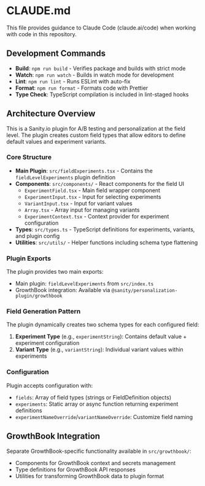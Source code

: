 # CLAUDE.md

This file provides guidance to Claude Code (claude.ai/code) when working with code in this repository.

## Development Commands

- **Build**: `npm run build` - Verifies package and builds with strict mode
- **Watch**: `npm run watch` - Builds in watch mode for development
- **Lint**: `npm run lint` - Runs ESLint with auto-fix
- **Format**: `npm run format` - Formats code with Prettier
- **Type Check**: TypeScript compilation is included in lint-staged hooks

## Architecture Overview

This is a Sanity.io plugin for A/B testing and personalization at the field level. The plugin creates custom field types that allow editors to define default values and experiment variants.

### Core Structure

- **Main Plugin**: `src/fieldExperiments.tsx` - Contains the `fieldLevelExperiments` plugin definition
- **Components**: `src/components/` - React components for the field UI
  - `ExperimentField.tsx` - Main field wrapper component
  - `ExperimentInput.tsx` - Input for selecting experiments
  - `VariantInput.tsx` - Input for variant values
  - `Array.tsx` - Array input for managing variants
  - `ExperimentContext.tsx` - Context provider for experiment configuration
- **Types**: `src/types.ts` - TypeScript definitions for experiments, variants, and plugin config
- **Utilities**: `src/utils/` - Helper functions including schema type flattening

### Plugin Exports

The plugin provides two main exports:
- Main plugin: `fieldLevelExperiments` from `src/index.ts`
- GrowthBook integration: Available via `@sanity/personalization-plugin/growthbook`

### Field Generation Pattern

The plugin dynamically creates two schema types for each configured field:
1. **Experiment Type** (e.g., `experimentString`): Contains default value + experiment configuration
2. **Variant Type** (e.g., `variantString`): Individual variant values within experiments

### Configuration

Plugin accepts configuration with:
- `fields`: Array of field types (strings or FieldDefinition objects)
- `experiments`: Static array or async function returning experiment definitions
- `experimentNameOverride`/`variantNameOverride`: Customize field naming

## GrowthBook Integration

Separate GrowthBook-specific functionality available in `src/growthbook/`:
- Components for GrowthBook context and secrets management
- Type definitions for GrowthBook API responses
- Utilities for transforming GrowthBook data to plugin format